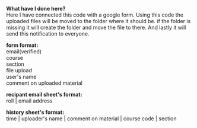 **What have I done here?**<br>
Here I have connected this code with a google form.
Using this code the uploaded files will be moved to the folder where it should be. if the folder is missing it will create the folder and move the file to there.
And lastly it will send this notification to everyone.

**form format:**<br>
email(verified)<br>course<br>section<br>file upload<br>user's name<br>comment on uploaded material<br>

**recipant email sheet's format:**<br>
roll | email address

**history sheet's format:**<br>
time | uploader's name | comment on material | course code | section